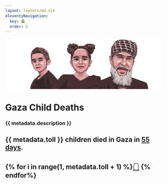 ```yaml
---
layout: layouts/md.njk
eleventyNavigation:
  key: 🪦
  order: 2
---
```

![Tarek, Khaled and Reem](/img/cover.png)

# Gaza Child Deaths
### {{ metadata.description }}
## {{ metadata.toll }} children died in Gaza in [55 days](https://www.instagram.com/euromedhr/).

<div class="toll">
    <h2 class="text-grey">
    {% for i in range(1, metadata.toll + 1) %}𓉸 {% endfor%}
    </h2>
</div>